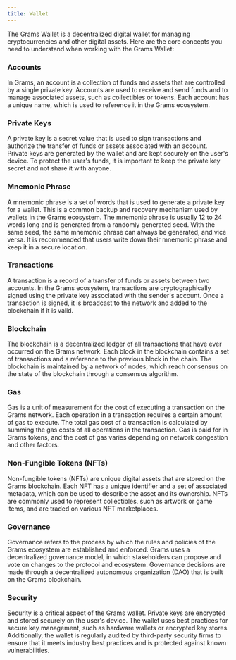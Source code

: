 ```yaml
---
title: Wallet
---
```


The Grams Wallet is a decentralized digital wallet for managing cryptocurrencies and other digital assets. Here are the core concepts you need to understand when working with the Grams Wallet:

### Accounts
In Grams, an account is a collection of funds and assets that are controlled by a single private key. Accounts are used to receive and send funds and to manage associated assets, such as collectibles or tokens. Each account has a unique name, which is used to reference it in the Grams ecosystem.

### Private Keys
A private key is a secret value that is used to sign transactions and authorize the transfer of funds or assets associated with an account. Private keys are generated by the wallet and are kept securely on the user's device. To protect the user's funds, it is important to keep the private key secret and not share it with anyone.

### Mnemonic Phrase
A mnemonic phrase is a set of words that is used to generate a private key for a wallet. This is a common backup and recovery mechanism used by wallets in the Grams ecosystem. The mnemonic phrase is usually 12 to 24 words long and is generated from a randomly generated seed. With the same seed, the same mnemonic phrase can always be generated, and vice versa. It is recommended that users write down their mnemonic phrase and keep it in a secure location.

### Transactions
A transaction is a record of a transfer of funds or assets between two accounts. In the Grams ecosystem, transactions are cryptographically signed using the private key associated with the sender's account. Once a transaction is signed, it is broadcast to the network and added to the blockchain if it is valid.

### Blockchain
The blockchain is a decentralized ledger of all transactions that have ever occurred on the Grams network. Each block in the blockchain contains a set of transactions and a reference to the previous block in the chain. The blockchain is maintained by a network of nodes, which reach consensus on the state of the blockchain through a consensus algorithm.

### Gas
Gas is a unit of measurement for the cost of executing a transaction on the Grams network. Each operation in a transaction requires a certain amount of gas to execute. The total gas cost of a transaction is calculated by summing the gas costs of all operations in the transaction. Gas is paid for in Grams tokens, and the cost of gas varies depending on network congestion and other factors.

### Non-Fungible Tokens (NFTs)
Non-fungible tokens (NFTs) are unique digital assets that are stored on the Grams blockchain. Each NFT has a unique identifier and a set of associated metadata, which can be used to describe the asset and its ownership. NFTs are commonly used to represent collectibles, such as artwork or game items, and are traded on various NFT marketplaces.

### Governance
Governance refers to the process by which the rules and policies of the Grams ecosystem are established and enforced. Grams uses a decentralized governance model, in which stakeholders can propose and vote on changes to the protocol and ecosystem. Governance decisions are made through a decentralized autonomous organization (DAO) that is built on the Grams blockchain.

### Security
Security is a critical aspect of the Grams wallet. Private keys are encrypted and stored securely on the user's device. The wallet uses best practices for secure key management, such as hardware wallets or encrypted key stores. Additionally, the wallet is regularly audited by third-party security firms to ensure that it meets industry best practices and is protected against known vulnerabilities.